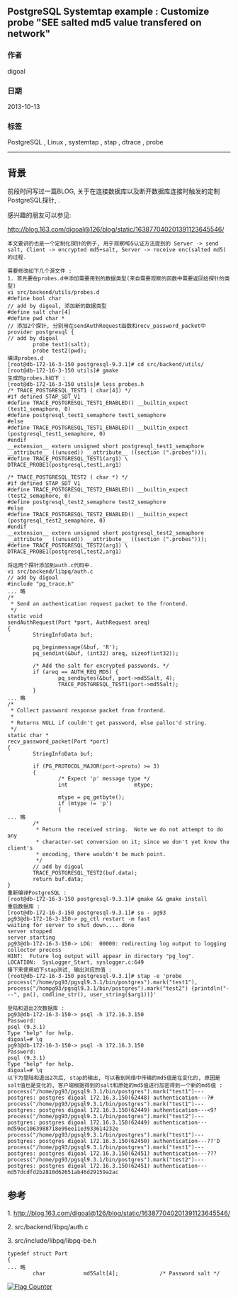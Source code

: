 ## PostgreSQL Systemtap example : Customize probe "SEE salted md5 value transfered on network"  
                                               
### 作者                                           
digoal                                             
                                         
### 日期                                                            
2013-10-13                                         
                                          
### 标签                                         
PostgreSQL , Linux , systemtap , stap , dtrace , probe                                          
                                                                           
----                                                   
                                                                                       
## 背景           
前段时间写过一篇BLOG, 关于在连接数据库以及断开数据库连接时触发的定制PostgreSQL探针, .  
  
感兴趣的朋友可以参见:  
  
  
http://blog.163.com/digoal@126/blog/static/163877040201391123645546/  
  
```  
本文要讲的也是一个定制化探针的例子, 用于观察MD5认证方法提到的 Server -> send salt, Client -> encrypted md5+salt, Server -> receive enc(salted md5) 的过程.  
  
需要修改如下几个源文件 :   
1. 首先要在probes.d中添加需要用到的数据类型(来自需要观察的函数中需要返回给探针的类型)  
vi src/backend/utils/probes.d  
#define bool char  
// add by digoal, 添加新的数据类型  
#define salt char[4]  
#define pwd char *  
// 添加2个探针, 分别用在sendAuthRequest函数和recv_password_packet中  
provider postgresql {  
// add by digoal  
        probe test1(salt);  
        probe test2(pwd);  
编译probes.d  
[root@db-172-16-3-150 postgresql-9.3.1]# cd src/backend/utils/  
[root@db-172-16-3-150 utils]# gmake  
生成的probes.h如下 :   
[root@db-172-16-3-150 utils]# less probes.h  
/* TRACE_POSTGRESQL_TEST1 ( char[4]) */  
#if defined STAP_SDT_V1  
#define TRACE_POSTGRESQL_TEST1_ENABLED() __builtin_expect (test1_semaphore, 0)  
#define postgresql_test1_semaphore test1_semaphore  
#else  
#define TRACE_POSTGRESQL_TEST1_ENABLED() __builtin_expect (postgresql_test1_semaphore, 0)  
#endif  
__extension__ extern unsigned short postgresql_test1_semaphore __attribute__ ((unused)) __attribute__ ((section (".probes")));  
#define TRACE_POSTGRESQL_TEST1(arg1) \  
DTRACE_PROBE1(postgresql,test1,arg1)  
  
/* TRACE_POSTGRESQL_TEST2 ( char *) */  
#if defined STAP_SDT_V1  
#define TRACE_POSTGRESQL_TEST2_ENABLED() __builtin_expect (test2_semaphore, 0)  
#define postgresql_test2_semaphore test2_semaphore  
#else  
#define TRACE_POSTGRESQL_TEST2_ENABLED() __builtin_expect (postgresql_test2_semaphore, 0)  
#endif  
__extension__ extern unsigned short postgresql_test2_semaphore __attribute__ ((unused)) __attribute__ ((section (".probes")));  
#define TRACE_POSTGRESQL_TEST2(arg1) \  
DTRACE_PROBE1(postgresql,test2,arg1)  
  
将这两个探针添加到auth.c代码中.  
vi src/backend/libpq/auth.c  
// add by digoal  
#include "pg_trace.h"  
... 略  
/*  
 * Send an authentication request packet to the frontend.  
 */  
static void  
sendAuthRequest(Port *port, AuthRequest areq)  
{  
        StringInfoData buf;  
  
        pq_beginmessage(&buf, 'R');  
        pq_sendint(&buf, (int32) areq, sizeof(int32));  
  
        /* Add the salt for encrypted passwords. */  
        if (areq == AUTH_REQ_MD5) {  
                pq_sendbytes(&buf, port->md5Salt, 4);  
                TRACE_POSTGRESQL_TEST1(port->md5Salt);  
        }  
... 略  
/*  
 * Collect password response packet from frontend.  
 *  
 * Returns NULL if couldn't get password, else palloc'd string.  
 */  
static char *  
recv_password_packet(Port *port)  
{  
        StringInfoData buf;  
  
        if (PG_PROTOCOL_MAJOR(port->proto) >= 3)  
        {  
                /* Expect 'p' message type */  
                int                     mtype;  
  
                mtype = pq_getbyte();  
                if (mtype != 'p')  
                {  
... 略  
        /*  
         * Return the received string.  Note we do not attempt to do any  
         * character-set conversion on it; since we don't yet know the client's  
         * encoding, there wouldn't be much point.  
         */  
        // add by digoal  
        TRACE_POSTGRESQL_TEST2(buf.data);  
        return buf.data;  
}  
重新编译PostgreSQL :   
[root@db-172-16-3-150 postgresql-9.3.1]# gmake && gmake install  
重启数据库 :   
[root@db-172-16-3-150 postgresql-9.3.1]# su - pg93  
pg93@db-172-16-3-150-> pg_ctl restart -m fast  
waiting for server to shut down.... done  
server stopped  
server starting  
pg93@db-172-16-3-150-> LOG:  00000: redirecting log output to logging collector process  
HINT:  Future log output will appear in directory "pg_log".  
LOCATION:  SysLogger_Start, syslogger.c:649  
接下来使用如下stap测试, 输出对应的值 :   
[root@db-172-16-3-150 postgresql-9.3.1]# stap -e 'probe process("/home/pg93/pgsql9.3.1/bin/postgres").mark("test1"), process("/hompg93/pgsql9.3.1/bin/postgres").mark("test2") {printdln("---", pn(), cmdline_str(), user_string($arg1))}'  
  
登陆和退出2次数据库 :   
pg93@db-172-16-3-150-> psql -h 172.16.3.150  
Password:   
psql (9.3.1)  
Type "help" for help.  
digoal=# \q  
pg93@db-172-16-3-150-> psql -h 172.16.3.150  
Password:   
psql (9.3.1)  
Type "help" for help.  
digoal=# \q  
以下为登陆和退出2次后, stap的输出, 可以看到网络中传输的md5值是在变化的, 原因是salt值也是变化的, 客户端根据得到的salt和原始的md5值进行加密得到一个新的md5值 :   
process("/home/pg93/pgsql9.3.1/bin/postgres").mark("test1")---postgres: postgres digoal 172.16.3.150(62448) authentication---?#  
process("/home/pg93/pgsql9.3.1/bin/postgres").mark("test1")---postgres: postgres digoal 172.16.3.150(62449) authentication---<9?  
process("/home/pg93/pgsql9.3.1/bin/postgres").mark("test2")---postgres: postgres digoal 172.16.3.150(62449) authentication---md59ec1063988718e99ee11e3933614232e  
process("/home/pg93/pgsql9.3.1/bin/postgres").mark("test1")---postgres: postgres digoal 172.16.3.150(62450) authentication---??'D  
process("/home/pg93/pgsql9.3.1/bin/postgres").mark("test1")---postgres: postgres digoal 172.16.3.150(62451) authentication---???process("/home/pg93/pgsql9.3.1/bin/postgres").mark("test2")---postgres: postgres digoal 172.16.3.150(62451) authentication---md57dcdfd2b2810d62651ab46d29159a2ac  
```  
  
## 参考  
1\. http://blog.163.com/digoal@126/blog/static/163877040201391123645546/  
  
2\. src/backend/libpq/auth.c  
  
3\. src/include/libpq/libpq-be.h  
  
```  
typedef struct Port  
{  
... 略  
        char            md5Salt[4];             /* Password salt */  
```  
    
  
<a rel="nofollow" href="http://info.flagcounter.com/h9V1"  ><img src="http://s03.flagcounter.com/count/h9V1/bg_FFFFFF/txt_000000/border_CCCCCC/columns_2/maxflags_12/viewers_0/labels_0/pageviews_0/flags_0/"  alt="Flag Counter"  border="0"  ></a>  
  
